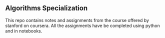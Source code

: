 ## Algorithms Specialization

This repo contains notes and assignments from the course offered by stanford on coursera. All the assignments have be completed using python and in notebooks. 